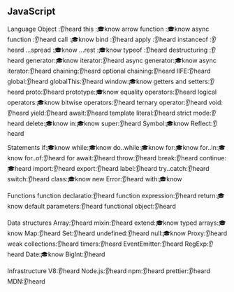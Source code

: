 ## JavaScript

Language
Object :👂heard
this :🎓know
arrow function :🎓know
async function :👂heard
call :🎓know
bind :👂heard
apply :👂heard 
instanceof :👂heard
...spread :🎓know
...rest :🎓know
typeof :👂heard
destructuring :👂heard
generator:🎓know
iterator:👂heard
async generator:🎓know
async iterator:👂heard
chaining:👂heard
optional chaining:👂heard
IIFE:👂heard
global:👂heard
globalThis:👂heard
window:🎓know
getters and setters:👂heard
proto:👂heard
prototype:🎓know
equality operators:👂heard
logical operators:🎓know
bitwise operators:👂heard
ternary operator:👂heard
void:👂heard
yield:👂heard
await:👂heard
template literal:👂heard
strict mode:👂heard
delete:🎓know
in:🎓know
super:👂heard
Symbol:🎓know
Reflect:👂heard

Statements
if:🎓know
while:🎓know
do..while:🎓know
for:🎓know
for..in:🎓know
for..of:👂heard
for await:👂heard
throw:👂heard
break:👂heard
continue:🎓heard
import:👂heard
export:👂heard
label:👂heard
try..catch:👂heard
switch:👂heard
class:🎓know
new Error:👂heard
with:🎓know

Functions
function declaratio:👂heard
function expression:👂heard
return:🎓know
default parameters:👂heard
functional object:👂heard

Data structures
Array:👂heard
mixin:👂heard
extend:🎓know
typed arrays:🎓know
Map:👂heard
Set:👂heard
undefined:👂heard
null:🎓know
Proxy:👂heard
weak collections:👂heard
timers:👂heard
EventEmitter:👂heard 
RegExp:👂heard
Date:🎓know
BigInt:👂heard

Infrastructure
V8:👂heard
Node.js:👂heard
npm:👂heard
prettier:👂heard
MDN:👂heard
